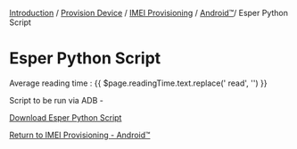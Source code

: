 [Introduction](../../../../index.md) / [Provision Device](../../../index.md) / [IMEI Provisioning](../../index.md) / [Android™](../index.md)/ Esper Python Script

# Esper Python Script
<div class="avg-reading-time" style="margin-top: 0rem;">Average reading time : {{ $page.readingTime.text.replace(' read', '') }}</div>

Script to be run via ADB -

[Download Esper Python Script](../../../../documents/5/esper_setup.py)

[Return to IMEI Provisioning - Android™](../index.md)
